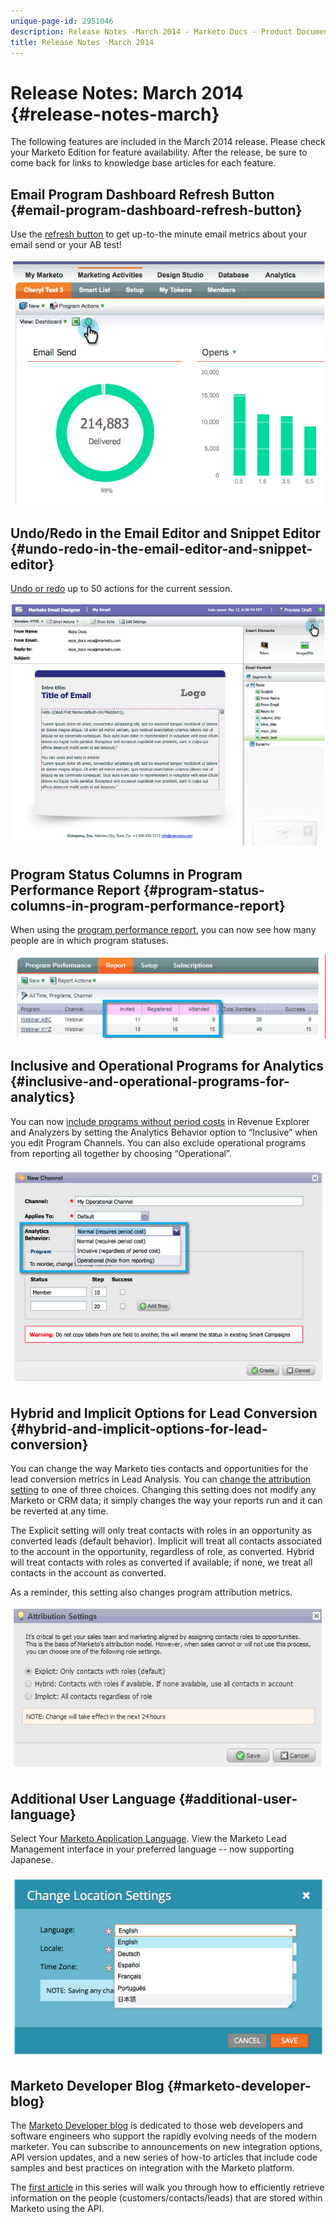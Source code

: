 ```yaml
---
unique-page-id: 2951046
description: Release Notes -March 2014 - Marketo Docs - Product Documentation
title: Release Notes -March 2014
---
```


# Release Notes: March 2014 {#release-notes-march}

The following features are included in the March 2014 release. Please check your Marketo Edition for feature availability. After the release, be sure to come back for links to knowledge base articles for each feature.

## Email Program Dashboard Refresh Button {#email-program-dashboard-refresh-button}

Use the [refresh button](../../product-docs/email-marketing/email-programs/email-program-data/use-the-email-program-dashboard.md) to get up-to-the minute email metrics about your email send or your AB test!

![](assets/image2014-9-22-11-3a35-3a15.png)

## Undo/Redo in the Email Editor and Snippet Editor {#undo-redo-in-the-email-editor-and-snippet-editor}

[Undo or redo](../../product-docs/email-marketing/general/email-editor-2-0/edit-elements-in-an-email.md) up to 50 actions for the current session.

![](assets/image2014-9-22-11-3a35-3a40.png)

## Program Status Columns in Program Performance Report {#program-status-columns-in-program-performance-report}

When using the [program performance report](../../product-docs/core-marketo-concepts/programs/program-performance-report/add-program-status-columns-to-a-program-report.md), you can now see how many people are in which program statuses.

![](assets/image2014-9-22-11-3a36-3a13.png)

## Inclusive and Operational Programs for Analytics {#inclusive-and-operational-programs-for-analytics}

You can now [include programs without period costs](../../product-docs/reporting/revenue-cycle-analytics/program-analytics/make-a-program-without-a-period-cost-available-in-revenue-explorer-and-analyzers.md) in Revenue Explorer and Analyzers by setting the Analytics Behavior option to “Inclusive” when you edit Program Channels. You can also exclude operational programs from reporting all together by choosing “Operational”.

![](assets/image2014-9-22-11-3a36-3a32.png)

## Hybrid and Implicit Options for Lead Conversion {#hybrid-and-implicit-options-for-lead-conversion}

You can change the way Marketo ties contacts and opportunities for the lead conversion metrics in Lead Analysis. You can [change the attribution setting](../../product-docs/administration/settings/change-attribution-settings-for-analytics.md) to one of three choices. Changing this setting does not modify any Marketo or CRM data; it simply changes the way your reports run and it can be reverted at any time.

The Explicit setting will only treat contacts with roles in an opportunity as converted leads (default behavior). Implicit will treat all contacts associated to the account in the opportunity, regardless of role, as converted. Hybrid will treat contacts with roles as converted if available; if none, we treat all contacts in the account as converted.

As a reminder, this setting also changes program attribution metrics.

![](assets/image2014-9-22-11-3a36-3a51.png)

## Additional User Language {#additional-user-language}

Select Your [Marketo Application Language](../../product-docs/administration/settings/select-your-language-locale-and-time-zone.md). View the Marketo Lead Management interface in your preferred language -- now supporting Japanese.

![](assets/image2014-9-22-11-3a37-3a14.png)

## Marketo Developer Blog {#marketo-developer-blog}

The [Marketo Developer blog](http://developers.marketo.com/blog/) is dedicated to those web developers and software engineers who support the rapidly evolving needs of the modern marketer. You can subscribe to announcements on new integration options, API version updates, and a new series of how-to articles that include code samples and best practices on integration with the Marketo platform.

The [first article](http://developers.marketo.com/blog/retrieving-customer-and-prospect-information-from-marketo-using-the-api/) in this series will walk you through how to efficiently retrieve information on the people (customers/contacts/leads) that are stored within Marketo using the API.

